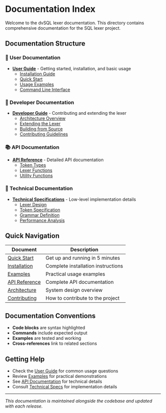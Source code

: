 # Documentation Index

Welcome to the dvSQL lexer documentation. This directory contains comprehensive documentation for the SQL lexer project.

## Documentation Structure

### 📖 User Documentation
- **[User Guide](user-guide/)** - Getting started, installation, and basic usage
  - [Installation Guide](user-guide/installation.md)
  - [Quick Start](user-guide/quick-start.md)
  - [Usage Examples](user-guide/examples.md)
  - [Command Line Interface](user-guide/cli.md)

### 🔧 Developer Documentation
- **[Developer Guide](developer-guide/)** - Contributing and extending the lexer
  - [Architecture Overview](developer-guide/architecture.md)
  - [Extending the Lexer](developer-guide/extending.md)
  - [Building from Source](developer-guide/building.md)
  - [Contributing Guidelines](developer-guide/contributing.md)

### 📚 API Documentation
- **[API Reference](api/)** - Detailed API documentation
  - [Token Types](api/tokens.md)
  - [Lexer Functions](api/lexer.md)
  - [Utility Functions](api/utilities.md)

### 🔬 Technical Documentation
- **[Technical Specifications](technical/)** - Low-level implementation details
  - [Lexer Design](technical/lexer-design.md)
  - [Token Specification](technical/token-spec.md)
  - [Grammar Definition](technical/grammar.md)
  - [Performance Analysis](technical/performance.md)

## Quick Navigation

| Document | Description |
|----------|-------------|
| [Quick Start](user-guide/quick-start.md) | Get up and running in 5 minutes |
| [Installation](user-guide/installation.md) | Complete installation instructions |
| [Examples](user-guide/examples.md) | Practical usage examples |
| [API Reference](api/tokens.md) | Complete API documentation |
| [Architecture](developer-guide/architecture.md) | System design overview |
| [Contributing](developer-guide/contributing.md) | How to contribute to the project |

## Documentation Conventions

- **Code blocks** are syntax highlighted
- **Commands** include expected output
- **Examples** are tested and working
- **Cross-references** link to related sections

## Getting Help

- Check the [User Guide](user-guide/) for common usage questions
- Review [Examples](user-guide/examples.md) for practical demonstrations
- See [API Documentation](api/) for technical details
- Consult [Technical Specs](technical/) for implementation details

---

*This documentation is maintained alongside the codebase and updated with each release.*